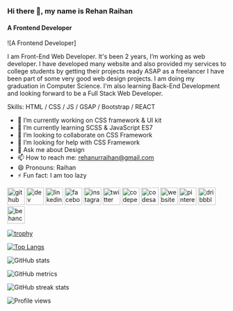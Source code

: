 ### Hi there 👋, my name is Rehan Raihan
#### A Frontend Developer
![A Frontend Developer]

I am Front-End Web Developer. It's been 2 years, I’m working as web developer. I have developed many website and also provided my services to college students by getting their projects ready ASAP as a freelancer I have been part of some very good web design projects.  I am doing my graduation in Computer Science. I'm also learning Back-End Development and looking forward to be a Full Stack Web Developer.

Skills: HTML / CSS / JS / GSAP / Bootstrap / REACT 

- 🔭 I’m currently working on CSS framework & UI kit 
- 🌱 I’m currently learning SCSS & JavaScript ES7 
- 👯 I’m looking to collaborate on CSS Framework 
- 🤔 I’m looking for help with CSS Framework 
- 💬 Ask me about Design 
- 📫 How to reach me: rehanurraihan@gmail.com 
- 😄 Pronouns: Raihan 
- ⚡ Fun fact: I am too lazy 


[<img src='https://cdn.jsdelivr.net/npm/simple-icons@3.0.1/icons/github.svg' alt='github' height='40'>](https://github.com/itsrehanraihan)  [<img src='https://cdn.jsdelivr.net/npm/simple-icons@3.0.1/icons/dev-dot-to.svg' alt='dev' height='40'>](https://dev.to/itsrehanraihan)  [<img src='https://cdn.jsdelivr.net/npm/simple-icons@3.0.1/icons/linkedin.svg' alt='linkedin' height='40'>](https://www.linkedin.com/in/itsrehanraihan/)  [<img src='https://cdn.jsdelivr.net/npm/simple-icons@3.0.1/icons/facebook.svg' alt='facebook' height='40'>](https://www.facebook.com/itsrehanraihan)  [<img src='https://cdn.jsdelivr.net/npm/simple-icons@3.0.1/icons/instagram.svg' alt='instagram' height='40'>](https://www.instagram.com/itsrehanraihan/)  [<img src='https://cdn.jsdelivr.net/npm/simple-icons@3.0.1/icons/twitter.svg' alt='twitter' height='40'>](https://twitter.com/itsrehanraihan)  [<img src='https://cdn.jsdelivr.net/npm/simple-icons@3.0.1/icons/codepen.svg' alt='codepen' height='40'>](https://codepen.io/itsrehanraihan)  [<img src='https://cdn.jsdelivr.net/npm/simple-icons@3.0.1/icons/codesandbox.svg' alt='codesandbox' height='40'>](https://codesandbox.io/u/itsrehanraihan)  [<img src='https://cdn.jsdelivr.net/npm/simple-icons@3.0.1/icons/icloud.svg' alt='website' height='40'>](https://rehanraihan.vercel.app)  [<img src='https://cdn.jsdelivr.net/npm/simple-icons@3.0.1/icons/pinterest.svg' alt='pinterest' height='40'>](https://www.pinterest.com/itsrehanraihan)  [<img src='https://cdn.jsdelivr.net/npm/simple-icons@3.0.1/icons/dribbble.svg' alt='dribbble' height='40'>](https://www.dribbble.com/itsrehanraihan)  [<img src='https://cdn.jsdelivr.net/npm/simple-icons@3.0.1/icons/behance.svg' alt='behance' height='40'>](https://www.behance.com/itsrehanraihan)  

[![trophy](https://github-profile-trophy.vercel.app/?username=itsrehanraihan)](https://github.com/ryo-ma/github-profile-trophy)

[![Top Langs](https://github-readme-stats.vercel.app/api/top-langs/?username=itsrehanraihan)](https://github.com/anuraghazra/github-readme-stats)

![GitHub stats](https://github-readme-stats.vercel.app/api?username=itsrehanraihan&show_icons=true)  

![GitHub metrics](https://metrics.lecoq.io/itsrehanraihan)  

![GitHub streak stats](https://github-readme-streak-stats.herokuapp.com/?user=itsrehanraihan)  

![Profile views](https://gpvc.arturio.dev/itsrehanraihan)  
